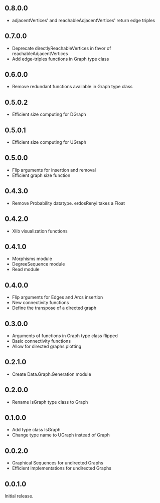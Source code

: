 ## 0.8.0.0

- adjacentVertices' and reachableAdjacentVertices' return edge triples

## 0.7.0.0

- Deprecate directlyReachableVertices in favor of reachableAdjacentVertices
- Add edge-triples functions in Graph type class

## 0.6.0.0

- Remove redundant functions available in Graph type class

## 0.5.0.2

- Efficient size computing for DGraph

## 0.5.0.1

- Efficient size computing for UGraph

## 0.5.0.0

- Flip arguments for insertion and removal
- Efficient graph size function

## 0.4.3.0

- Remove Probability datatype. erdosRenyi takes a Float

## 0.4.2.0

- Xlib visualization functions

## 0.4.1.0

- Morphisms module
- DegreeSequence module
- Read module

## 0.4.0.0

- Flip arguments for Edges and Arcs insertion
- New connectivity functions
- Define the transpose of a directed graph

## 0.3.0.0

- Arguments of functions in Graph type class flipped
- Basic connectivity functions
- Allow for directed graphs plotting

## 0.2.1.0

- Create Data.Graph.Generation module

## 0.2.0.0

- Rename IsGraph type class to Graph

## 0.1.0.0

- Add type class IsGraph
- Change type name to UGraph instead of Graph

## 0.0.2.0

- Graphical Sequences for undirected Graphs
- Efficient implementations for undirected Graphs

## 0.0.1.0

Initial release.

